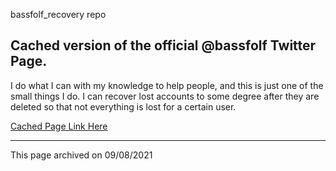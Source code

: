 bassfolf_recovery repo

Cached version of the official @bassfolf Twitter Page.
--------------------------------------------------------
I do what I can with my knowledge to help people, and this is just one of the small things I do. 
I can recover lost accounts to some degree after they are deleted so that not everything is lost for a certain user.

[Cached Page Link Here](https://t3rm1nalth0ught5.github.io/bassfolf_recovery/)

----------------------------------------------------------------
This page archived on 09/08/2021
